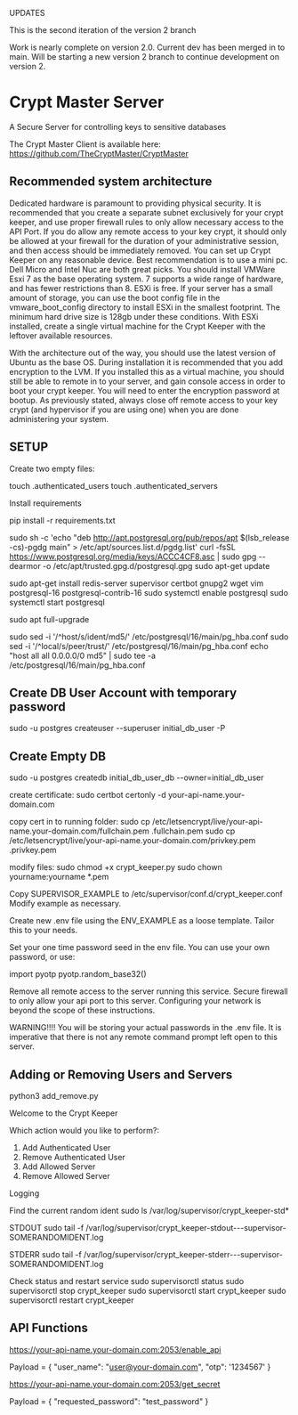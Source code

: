 UPDATES

This is the second iteration of the version 2 branch

Work is nearly complete on version 2.0.  Current dev has been merged in to main.  Will be starting a new version 2 branch to continue development on version 2.

# Crypt Master Server
A Secure Server for controlling keys to sensitive databases

The Crypt Master Client is available here: https://github.com/TheCryptMaster/CryptMaster


## Recommended system architecture
Dedicated hardware is paramount to providing physical security.  It is recommended that you create a separate subnet exclusively for your crypt keeper, and use proper firewall rules to only allow necessary access to the API Port.  If you do allow any remote access to your key crypt, it should only be allowed at your firewall for the duration of your administrative session, and then access should be immediately removed.  You can set up Crypt Keeper on any reasonable device.  Best recommendation is to use a mini pc.  Dell Micro and Intel Nuc are both great picks.  You should install VMWare Esxi 7 as the base operating system.  7 supports a wide range of hardware, and has fewer restrictions than 8.  ESXi is free.  If your server has a small amount of storage, you can use the boot config file in the vmware_boot_config directory to install ESXi in the smallest footprint.  The minimum hard drive size is 128gb under these conditions.  With ESXi installed, create a single virtual machine for the Crypt Keeper with the leftover available resources.

With the architecture out of the way, you should use the latest version of Ubuntu as the base OS.  During installation it is recommended that you add encryption to the LVM.  If you installed this as a virtual machine, you should still be able to remote in to your server, and gain console access in order to boot your crypt keeper.  You will need to enter the encryption password at bootup.  As previously stated, always close off remote access to your key crypt (and hypervisor if you are using one) when you are done administering your system.


## SETUP
Create two empty files:

touch .authenticated_users
touch .authenticated_servers

Install requirements

pip install -r requirements.txt

sudo sh -c 'echo "deb http://apt.postgresql.org/pub/repos/apt $(lsb_release -cs)-pgdg main" > /etc/apt/sources.list.d/pgdg.list'
curl -fsSL https://www.postgresql.org/media/keys/ACCC4CF8.asc | sudo gpg --dearmor -o /etc/apt/trusted.gpg.d/postgresql.gpg
sudo apt-get update


sudo apt-get install redis-server supervisor certbot gnupg2 wget vim postgresql-16 postgresql-contrib-16 
sudo systemctl enable postgresql
sudo systemctl start postgresql

sudo apt full-upgrade

sudo sed -i '/^host/s/ident/md5/' /etc/postgresql/16/main/pg_hba.conf
sudo sed -i '/^local/s/peer/trust/' /etc/postgresql/16/main/pg_hba.conf
echo "host all all 0.0.0.0/0 md5" | sudo tee -a /etc/postgresql/16/main/pg_hba.conf


## Create DB User Account with temporary password
sudo -u postgres createuser --superuser initial_db_user -P

## Create Empty DB
sudo -u postgres createdb initial_db_user_db --owner=initial_db_user



create certificate:
sudo certbot certonly -d your-api-name.your-domain.com

copy cert in to running folder:
sudo cp /etc/letsencrypt/live/your-api-name.your-domain.com/fullchain.pem .fullchain.pem
sudo cp /etc/letsencrypt/live/your-api-name.your-domain.com/privkey.pem .privkey.pem

modify files:
sudo chmod +x crypt_keeper.py
sudo chown yourname:yourname *.pem

Copy SUPERVISOR_EXAMPLE to /etc/supervisor/conf.d/crypt_keeper.conf
Modify example as necessary.

Create new .env file using the ENV_EXAMPLE as a loose template.  Tailor this to your needs.

Set your one time password seed in the env file.  You can use your own password, or use:

import pyotp
pyotp.random_base32()


Remove all remote access to the server running this service.  Secure firewall to only allow your api port to this server.  Configuring your network is beyond the scope of these instructions.

WARNING!!!! You will be storing your actual passwords in the .env file.  It is imperative that there is not any remote command prompt left open to this server.



## Adding or Removing Users and Servers

python3 add_remove.py

Welcome to the Crypt Keeper

Which action would you like to perform?:

1) Add Authenticated User
2) Remove Authenticated User
3) Add Allowed Server
4) Remove Allowed Server



Logging 

Find the current random ident
sudo ls /var/log/supervisor/crypt_keeper-std*

STDOUT
sudo tail -f /var/log/supervisor/crypt_keeper-stdout---supervisor-SOMERANDOMIDENT.log

STDERR
sudo tail -f /var/log/supervisor/crypt_keeper-stderr---supervisor-SOMERANDOMIDENT.log

Check status and restart service
sudo supervisorctl status
sudo supervisorctl stop crypt_keeper
sudo supervisorctl start crypt_keeper
sudo supervisorctl restart crypt_keeper


## API Functions
https://your-api-name.your-domain.com:2053/enable_api

Payload = 
{
 "user_name": "user@your-domain.com",
 "otp": '1234567'
}


https://your-api-name.your-domain.com:2053/get_secret

Payload = 
{
 "requested_password": "test_password"
}
